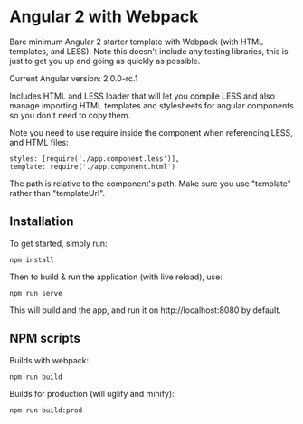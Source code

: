# Angular 2 with Webpack
Bare minimum Angular 2 starter template with Webpack (with HTML templates, and LESS). Note this doesn't include any testing libraries, this is just to get you up and going as quickly as possible.

Current Angular version: 2.0.0-rc.1

Includes HTML and LESS loader that will let you compile LESS and also manage importing HTML templates and stylesheets for angular components so you don't need to copy them.

Note you need to use require inside the component when referencing LESS, and HTML files:

    styles: [require('./app.component.less')],
    template: require('./app.component.html')

The path is relative to the component's path. Make sure you use "template" rather than "templateUrl".

## Installation

To get started, simply run:

    npm install

Then to build & run the application (with live reload), use:

    npm run serve

This will build and the app, and run it on http://localhost:8080 by default.

## NPM scripts

Builds with webpack:

    npm run build 

Builds for production (will uglify and minify):

    npm run build:prod
